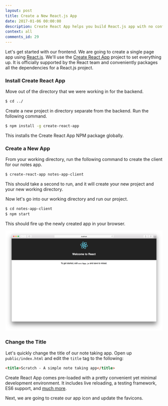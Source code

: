 ```yaml
---
layout: post
title: Create a New React.js App
date: 2017-01-06 00:00:00
description: Create React App helps you build React.js app with no configuration. Install the Create React App CLI using the NPM package and use the command to start a new React.js project.
context: all
comments_id: 29
---
```


Let's get started with our frontend. We are going to create a single page app using [React.js](https://facebook.github.io/react/). We'll use the [Create React App](https://github.com/facebookincubator/create-react-app) project to set everything up. It is officially supported by the React team and conveniently packages all the dependencies for a React.js project.

### Install Create React App

<img class="code-marker" src="/assets/s.png" />Move out of the directory that we were working in for the backend.

``` bash
$ cd ../
```

<img class="code-marker" src="/assets/s.png" />Create a new project in directory separate from the backend. Run the following command.

``` bash
$ npm install -g create-react-app
```

This installs the Create React App NPM package globally.

### Create a New App

<img class="code-marker" src="/assets/s.png" />From your working directory, run the following command to create the client for our notes app.

``` bash
$ create-react-app notes-app-client
```

This should take a second to run, and it will create your new project and your new working directory.

<img class="code-marker" src="/assets/s.png" />Now let's go into our working directory and run our project.

``` bash
$ cd notes-app-client
$ npm start
```

This should fire up the newly created app in your browser.

![New Create React App screenshot](/assets/new-create-react-app.png)

### Change the Title

<img class="code-marker" src="/assets/s.png" />Let's quickly change the title of our note taking app. Open up `public/index.html` and edit the `title` tag to the following:

``` html
<title>Scratch - A simple note taking app</title>
```

Create React App comes pre-loaded with a pretty convenient yet minimal development environment. It includes live reloading, a testing framework, ES6 support, and [much more](https://github.com/facebookincubator/create-react-app#why-use-this).

Next, we are going to create our app icon and update the favicons.
